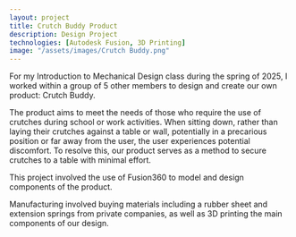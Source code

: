 ```yaml
---
layout: project
title: Crutch Buddy Product
description: Design Project
technologies: [Autodesk Fusion, 3D Printing]
image: "/assets/images/Crutch Buddy.png"
---
```


For my Introduction to Mechanical Design class during the spring of 2025, I worked within a group of 5 other members to design and create our own product: Crutch Buddy.

The product aims to meet the needs of those who require the use of crutches during school or work activities.  When sitting down, rather than laying their crutches against a table or wall, potentially in a precarious position or far away from the user, the user experiences potential discomfort.  To resolve this, our product serves as a method to secure crutches to a table with minimal effort.

This project involved the use of Fusion360 to model and design components of the product.  

Manufacturing involved buying materials including a rubber sheet and extension springs from private companies, as well as 3D printing the main components of our design.  

